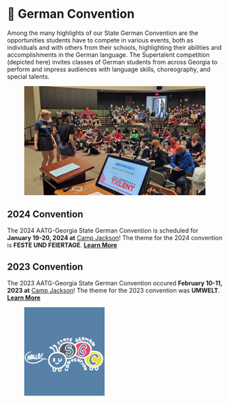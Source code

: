 # 🎒 German Convention

Among the many highlights of our State German Convention are the opportunities students have to compete in various events, both as individuals and with others from their schools, highlighting their abilities and accomplishments in the German language. The Supertalent competition (depicted here) invites classes of German students from across Georgia to perform and impress audiences with language skills, choreography, and special talents.

<figure><img src="../.gitbook/assets/background2-h_l6we71cz.jpg" alt=""><figcaption></figcaption></figure>

## 2024 Convention <a href="#block-134c64b438a54f54a102728583ad5aa6" id="block-134c64b438a54f54a102728583ad5aa6"></a>

The 2024 AATG-Georgia State German Convention is scheduled for **January 19-20, 2024 at** [Camp Jackson](http://www.georgiaffacamp.org/)! The theme for the 2024 convention is **FESTE UND FEIERTAGE**. [**Learn More**](https://www.aatg-georgia.com/state-german-convention)

## 2023 Convention <a href="#block-134c64b438a54f54a102728583ad5aa6" id="block-134c64b438a54f54a102728583ad5aa6"></a>

The 2023 AATG-Georgia State German Convention occured **February 10-11, 2023 at** [Camp Jackson](http://www.georgiaffacamp.org/)! The theme for the 2023 convention was **UMWELT**. [**Learn More**](https://www.aatg-georgia.com/state-german-convention)

<figure><img src="../.gitbook/assets/25BAE85C-1190-4C05-A20D-53EA80348CA0.jpeg" alt="" width="188"><figcaption></figcaption></figure>
